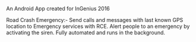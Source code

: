 An Android App created for InGenius 2016

Road Crash Emergency:-
Send calls and messages with last known GPS location to Emergency services with RCE. Alert people to an emergency by activating the siren. Fully automated and runs in the background.
